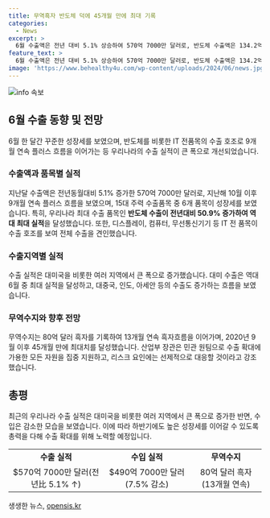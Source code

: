 ```yaml
---
title: 무역흑자 반도체 덕에 45개월 만에 최대 기록
categories:
  - News
excerpt: >
  6월 수출액은 전년 대비 5.1% 상승하여 570억 7000만 달러로, 반도체 수출액은 134.2억 달러로 역대 최대 실적을 기록했다. 특히, 반도체를 비롯한 IT 제품의 호조로 무역수지 흑자 규모는 45개월 만에 최대치를 기록했다. 대미 수출은 11개월 연속 월별 최대 실적을 경신하고 있으며, 무역수지 흑자 규모는 지난 2020년 9월 이후 45개월 만에 최대치를 기록했다. 산업부 장관은 반도체 등 IT 품목 수출과 대중국·아세안 수출이 올해 크게 반등하고 있으며, 우리 수출이 역대 최대 수출 실적을 달성하고 있다며 하반기에도 높은 성장세를 이어나가기 위해 총력을 다하겠다고 언급했다.
feature_text: >
  6월 수출액은 전년 대비 5.1% 상승하여 570억 7000만 달러로, 반도체 수출액은 134.2억 달러로 역대 최대 실적을 기록했다. 특히, 반도체를 비롯한 IT 제품의 호조로 무역수지 흑자 규모는 45개월 만에 최대치를 기록했다. 대미 수출은 11개월 연속 월별 최대 실적을 경신하고 있으며, 무역수지 흑자 규모는 지난 2020년 9월 이후 45개월 만에 최대치를 기록했다. 산업부 장관은 반도체 등 IT 품목 수출과 대중국·아세안 수출이 올해 크게 반등하고 있으며, 우리 수출이 역대 최대 수출 실적을 달성하고 있다며 하반기에도 높은 성장세를 이어나가기 위해 총력을 다하겠다고 언급했다.
image: 'https://www.behealthy4u.com/wp-content/uploads/2024/06/news.jpg'
---
```


<p><img src="https://www.behealthy4u.com/wp-content/uploads/2024/06/news.jpg" alt="info 속보" /></p>

<h2 data-ke-size="size26">6월 수출 동향 및 전망</h2>

<p data-ke-size="size16">6월 한 달간 꾸준한 성장세를 보였으며, 반도체를 비롯한 IT 전품목의 수출 호조로 9개월 연속 플러스 흐름을 이어가는 등 우리나라의 수출 실적이 큰 폭으로 개선되었습니다.</p>

<h3><b>수출액과 품목별 실적</b></h3>

<p data-ke-size="size16">지난달 수출액은 전년동월대비 5.1% 증가한 570억 7000만 달러로, 지난해 10월 이후 9개월 연속 플러스 흐름을 보였으며, 15대 주력 수출품목 중 6개 품목이 성장세를 보였습니다. 특히, 우리나라 최대 수출 품목인 <b>반도체 수출이 전년대비 50.9% 증가하여 역대 최대 실적</b>을 달성했습니다. 또한, 디스플레이, 컴퓨터, 무선통신기기 등 IT 전 품목이 수출 호조를 보여 전체 수출을 견인했습니다.</p>

<h3><b>수출지역별 실적</b></h3>

<p data-ke-size="size16">수출 실적은 대미국을 비롯한 여러 지역에서 큰 폭으로 증가했습니다. 대미 수출은 역대 6월 중 최대 실적을 달성하고, 대중국, 인도, 아세안 등의 수출도 증가하는 흐름을 보였습니다.</p>

<h3><b>무역수지와 향후 전망</b></h3>

<p data-ke-size="size16">무역수지는 80억 달러 흑자를 기록하여 13개월 연속 흑자흐름을 이어가며, 2020년 9월 이후 45개월 만에 최대치를 달성했습니다. 산업부 장관은 민관 원팀으로 수출 확대에 가용한 모든 자원을 집중 지원하고, 리스크 요인에는 선제적으로 대응할 것이라고 강조했습니다.</p>

<h2 data-ke-size="size26">총평</h2>

<p data-ke-size="size16">최근의 우리나라 수출 실적은 대미국을 비롯한 여러 지역에서 큰 폭으로 증가한 반면, 수입은 감소한 모습을 보였습니다. 이에 따라 하반기에도 높은 성장세를 이어갈 수 있도록 총력을 다해 수출 확대를 위해 노력할 예정입니다.</p>

<table>
    <tr>
        <td style="text-align: center; height: 17px;"><b>수출 실적</b></td>
        <td style="text-align: center; height: 17px;"><b>수입 실적</b></td>
        <td style="text-align: center; height: 17px;"><b>무역수지</b></td>
    </tr>
    <tr>
        <td style="text-align: center; height: 17px;">$570억 7000만 달러(전년比 5.1% ↑)</td>
        <td style="text-align: center; height: 17px;">$490억 7000만 달러(7.5% 감소)</td>
        <td style="text-align: center; height: 17px;">80억 달러 흑자(13개월 연속)</td>
    </tr>
</table>
생생한 뉴스, <a href="https://opensis.kr" rel="dofollow">opensis.kr</a>


